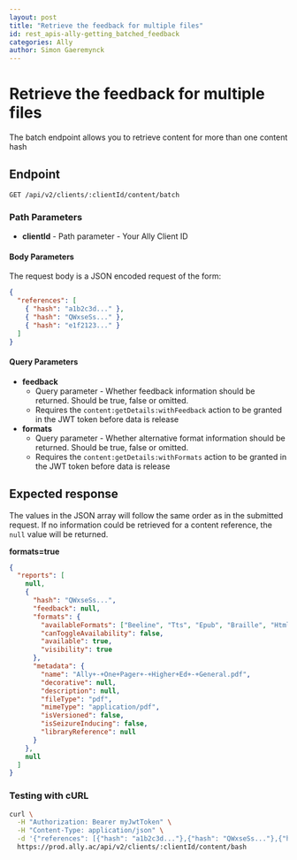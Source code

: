 ```yaml
---
layout: post
title: "Retrieve the feedback for multiple files"
id: rest_apis-ally-getting_batched_feedback
categories: Ally
author: Simon Gaeremynck
---
```


# Retrieve the feedback for multiple files

The batch endpoint allows you to retrieve content for more than one content hash

## Endpoint

```http
GET /api/v2/clients/:clientId/content/batch
```

### Path Parameters

- **clientId** - Path parameter - Your Ally Client ID

#### Body Parameters

The request body is a JSON encoded request of the form:

```json
{
  "references": [
    { "hash": "a1b2c3d..." },
    { "hash": "QWxseSs..." },
    { "hash": "e1f2123..." }
  ]
}
```

#### Query Parameters

- **feedback**
  - Query parameter - Whether feedback information should be returned. Should be true, false or omitted.
  - Requires the `content:getDetails:withFeedback` action to be granted in the JWT token before data is release
- **formats**
  - Query parameter - Whether alternative format information should be returned. Should be true, false or omitted.
  - Requires the `content:getDetails:withFormats` action to be granted in the JWT token before data is release

## Expected response

The values in the JSON array will follow the same order as in the submitted request. If no information could be
retrieved for a content reference, the `null` value will be returned.

**formats=true**

```json
{
  "reports": [
    null,
    {
      "hash": "QWxseSs...",
      "feedback": null,
      "formats": {
        "availableFormats": ["Beeline", "Tts", "Epub", "Braille", "Html"],
        "canToggleAvailability": false,
        "available": true,
        "visibility": true
      },
      "metadata": {
        "name": "Ally+-+One+Pager+-+Higher+Ed+-+General.pdf",
        "decorative": null,
        "description": null,
        "fileType": "pdf",
        "mimeType": "application/pdf",
        "isVersioned": false,
        "isSeizureInducing": false,
        "libraryReference": null
      }
    },
    null
  ]
}
```

### Testing with cURL

```bash
curl \
  -H "Authorization: Bearer myJwtToken" \
  -H "Content-Type: application/json" \
  -d '{"references": [{"hash": "a1b2c3d..."},{"hash": "QWxseSs..."},{"hash": "e1f2123..."}]}' \
  https://prod.ally.ac/api/v2/clients/:clientId/content/bash
```
